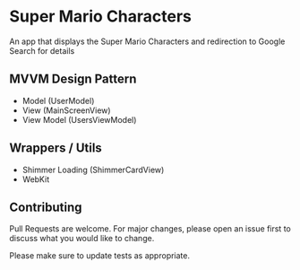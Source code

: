 # Super Mario Characters 
An app that displays the Super Mario Characters and redirection to Google Search for details

## MVVM Design Pattern
- Model (UserModel)
- View (MainScreenView)
- View Model (UsersViewModel)

## Wrappers / Utils
- Shimmer Loading (ShimmerCardView)
- WebKit

## Contributing
Pull Requests are welcome. For major changes, please open an issue first to discuss what you would like to change.

Please make sure to update tests as appropriate.
